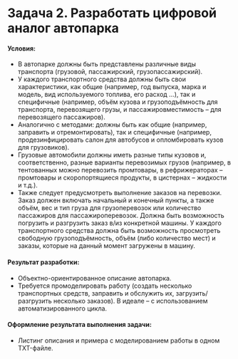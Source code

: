 # Задача 2. Разработать цифровой аналог автопарка
#### Условия:
- В автопарке должны быть представлены различные виды транспорта (грузовой, пассажирский, грузопассажирский).
- У каждого транспортного средства должны быть свои характеристики, как общие (например, год выпуска, марка и модель, вид используемого топлива, его расход ...), так и специфичные (например, объём кузова и грузоподъёмность для транспорта, перевозящего грузы, и пассажировместимость – для перевозящего пассажиров).
- Аналогично с методами: должны быть как общие (например, заправить и отремонтировать), так и специфичные (например, продезинфицировать салон для автобусов и опломбировать кузов для грузовиков).
- Грузовые автомобили должны иметь разные типы кузовов и, соответственно, разные варианты перевозимых грузов (например, в тентованных можно перевозить промтовары, в рефрижераторах – промтовары и скоропортящиеся продукты, в цистернах – жидкости и т.д.).
- Также следует предусмотреть выполнение заказов на перевозки. Заказ должен включать начальный и конечный пункты, а также объём, вес и тип груза для грузоперевозок или количество пассажиров для пассажироперевозок. Должна быть возможность погрузить и разгрузить заказ в/из конкретной машины. У каждого транспортного средства должна быть возможность просмотреть свободную грузоподъёмность, объём (либо количество мест) и заказы, которые на данный момент загружены в машину.
#### Результат разработки:
- Объектно-ориентированное описание автопарка.
- Требуется промоделировать работу (создать несколько транспортных средств, заправить и обслужить их, загрузить/разгрузить несколько заказов). В идеале – с использованием автоматизированного цикла.
#### Оформление результата выполнения задачи:
- Листинг описания и примера с моделированием работы в одном TXT-файле.
